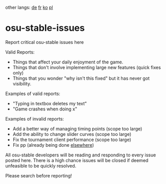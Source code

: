 other langs: [de](README-de.md) [fr](README-fr.md) [ko](README-ko.md) [pl](README-pl.md)
# osu-stable-issues
Report critical osu-stable issues here

Valid Reports:

- Things that affect your daily enjoyment of the game.
- Things that don't involve implementing large new features (quick fixes only)
- Things that you wonder "why isn't this fixed" but it has never got visibility.

Examples of valid reports:
- "Typing in textbox deletes my text"
- "Game crashes when doing x"

Examples of invalid reports:
- Add a better way of managing timing points (scope too large)
- Add the ability to change slider curves (scope too large)
- Fix the tournament client performance (scope too large)
- Fix pp (already being done [elsewhere](https://github.com/ppy/osu-difficulty-calculator))

All osu-stable developers will be reading and responding to every issue posted here. There is a high chance issues will be closed if deemed unfeasible to be quickly resolved.

Please search before reporting!
